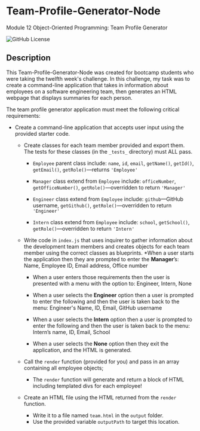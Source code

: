# Team-Profile-Generator-Node
Module 12 Object-Oriented Programming: Team Profile Generator

 ![GitHub License](http://img.shields.io/badge/License-MIT-blue.svg)

## Description
This Team-Profile-Generator-Node was created for bootcamp students who were taking the twelfth week's challenge. In this challenge, my task was to create a command-line application that takes in information about employees on a software engineering team, then generates an HTML webpage that displays summaries for each person.

The team profile generator application must meet the following critical requirements:
* Create a command-line application that accepts user input using the provided starter code. 
  * Create classes for each team member provided and export them. The tests for these classes (in the `_tests_` directory) must ALL pass.
     * `Employee` parent class include: `name`, `id`, `email`, `getName()`, `getId()`, `getEmail()`, `getRole()`&mdash;returns `'Employee'` 

     * `Manager` class extend from `Employee` include: `officeNumber`, `getOfficeNumber()`, `getRole()`&mdash;overridden to return `'Manager'`

     * `Engineer` class extend from `Employee` include: `github`&mdash;GitHub username, `getGithub()`, `getRole()`&mdash;overridden to return `'Engineer'`

     * `Intern` class extend from `Employee` include: `school`, `getSchool()`, `getRole()`&mdash;overridden to return `'Intern'`

  * Write code in `index.js` that uses inquirer to gather information about the development team members and creates objects for each team member using the correct classes as blueprints.
     *When a user starts the application then they are prompted to enter the **Manager**’s: Name, Employee ID, Email address, Office number

     * When a user enters those requirements then the user is presented with a menu with the option to: Engineer, Intern, None

     * When a user selects the **Engineer** option then a user is prompted to enter the following and then the user is taken back to the menu: Engineer's Name, ID, Email, GitHub username

     * When a user selects the **Intern** option then a user is prompted to enter the following and then the user is taken back to the menu: Intern’s name, ID, Email, School
     
     * When a user selects the **None** option then they exit the application, and the HTML is generated.

  * Call the `render` function (provided for you) and pass in an array containing all employee objects; 
     * The `render` function will generate and return a block of HTML including templated divs for each employee!

  * Create an HTML file using the HTML returned from the `render` function. 
     * Write it to a file named `team.html` in the `output` folder. 
     * Use the provided variable `outputPath` to target this location.